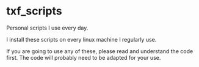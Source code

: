 txf_scripts
===========

Personal scripts I use every day.

I install these scripts on every linux machine I regularly use.

If you are going to use any of these, please read and understand the code first. The code will probably need to be adapted for your use.
